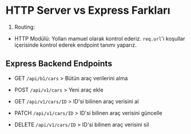 # HTTP Server vs Express Farkları

1. Routing:

- HTTP Modülü: Yolları mamuel olarak kontrol ederiz. `req.url`'i koşullar içerisinde kontrol ederek endpoint tanımı yaparız.

## Express Backend Endpoints

- GET `/api/b1/cars` > Bütün araç verilerini alma
- POST `/api/v1/cars` > Yeni araç ekle

- GET `/api/v1/cars/ID` > ID'si bilinen araç verisini al
- PATCH `/api/v1/cars/ID` > ID'si bilinen araç verisini güncelle
- DELETE `/api/v1/cars/ID` > ID'si bilinen araç verisini sil
